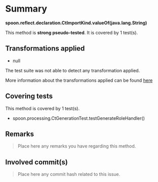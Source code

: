 # Summary
**spoon.reflect.declaration.CtImportKind.valueOf(java.lang.String)**

This method is **strong pseudo-tested**.
It is covered by 1 test(s). 


## Transformations applied

- null


The test suite was not able to detect any transformation applied.

More information about the transformations applied can be found [here](https://github.com/STAMP-project/pitest-descartes)

## Covering tests
This method is covered by 1 test(s).
* spoon.processing.CtGenerationTest.testGenerateRoleHandler()


## Remarks
> Place here any remarks you have regarding this method.

## Involved commit(s)

> Place here any commit hash related to this issue.
